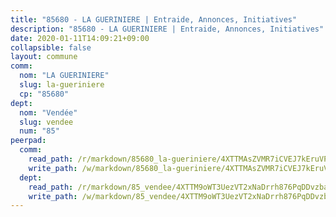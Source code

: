 ```yaml
---
title: "85680 - LA GUERINIERE | Entraide, Annonces, Initiatives"
description: "85680 - LA GUERINIERE | Entraide, Annonces, Initiatives"
date: 2020-01-11T14:09:21+09:00
collapsible: false
layout: commune
comm:
  nom: "LA GUERINIERE"
  slug: la-gueriniere
  cp: "85680"
dept:
  nom: "Vendée"
  slug: vendee
  num: "85"
peerpad:
  comm:
    read_path: /r/markdown/85680_la-gueriniere/4XTTMAsZVMR7iCVEJ7kEruVPc94EfCjmK2rnibuQpVPXqphkU
    write_path: /w/markdown/85680_la-gueriniere/4XTTMAsZVMR7iCVEJ7kEruVPc94EfCjmK2rnibuQpVPXqphkU-K3TgUUCZzV9Eg6hXU58ET9ovMarvZUe4zEULFZtCtUs9yZEM7HnZfPPNQbnY96eRc3vnziSuRsRWNunWD3ahUvFQ4zGqCFm34ztN1dSJ6xxeY6HEV271hVq3a8PCpVJyqUoMPSnk
  dept:
    read_path: /r/markdown/85_vendee/4XTTM9oWT3UezVT2xNaDrrh876PqDDvzbaovSPP6P6ha63Ezk
    write_path: /w/markdown/85_vendee/4XTTM9oWT3UezVT2xNaDrrh876PqDDvzbaovSPP6P6ha63Ezk-K3TgTz4T2Ao5CxcmNgKRpi6DXEbSZWgvvZNdT7V4KiJycR1vvtGLxg5iYYYKajishdNzKNazAywn7vjwqtQs859ALiENaqFJQsULDwd4rYqVPy8n3JbNCeuPxinCnetCgcSuCcyv
---
```


